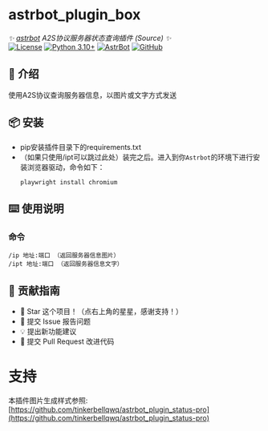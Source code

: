 # astrbot_plugin_box

_✨ [astrbot](https://github.com/AstrBotDevs/AstrBot) A2S协议服务器状态查询插件 (Source) ✨_  
[![License](https://img.shields.io/badge/License-MIT-green.svg)](https://opensource.org/licenses/MIT)
[![Python 3.10+](https://img.shields.io/badge/Python-3.10%2B-blue.svg)](https://www.python.org/)
[![AstrBot](https://img.shields.io/badge/AstrBot-3.4%2B-orange.svg)](https://github.com/Soulter/AstrBot)
[![GitHub](https://img.shields.io/badge/作者-ZvZPvz-blue)](https://github.com/ZvZPvz)

</div>

## 🤝 介绍

使用A2S协议查询服务器信息，以图片或文字方式发送

## 📦 安装

- pip安装插件目录下的requirements.txt
- （如果只使用/ipt可以跳过此处）装完之后。进入到你`Astrbot`的环境下进行安装浏览器驱动，命令如下：
  ```shell
  playwright install chromium

## ⌨️ 使用说明

### 命令

```plaintext
/ip 地址:端口 （返回服务器信息图片）
/ipt 地址:端口 （返回服务器信息文字）
```

## 👥 贡献指南

- 🌟 Star 这个项目！（点右上角的星星，感谢支持！）
- 🐛 提交 Issue 报告问题
- 💡 提出新功能建议
- 🔧 提交 Pull Request 改进代码

# 支持
本插件图片生成样式参照: [https://github.com/tinkerbellqwq/astrbot_plugin_status-pro](https://github.com/tinkerbellqwq/astrbot_plugin_status-pro)
